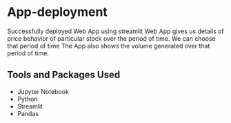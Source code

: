 # App-deployment
Successfully deployed Web App using streamlit
Web App gives us details of price behavior of particular stock over the period of time.
We can choose that period of time
The App also shows the volume generated over that period of time.

## Tools and Packages Used 
- Jupyter Notebook
- Python
- Streamlit
- Pandas

